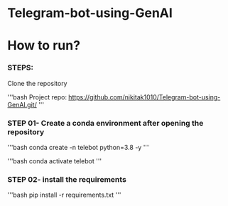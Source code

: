 # Telegram-bot-using-GenAI

# How to run?

### STEPS:

Clone the repository

'''bash
Project repo: https://github.com/nikitak1010/Telegram-bot-using-GenAI.git/
'''
### STEP 01- Create a conda environment after opening the repository

'''bash
conda create -n telebot python=3.8 -y
'''

'''bash
conda activate telebot
'''

### STEP 02- install the requirements
'''bash
pip install -r requirements.txt
'''